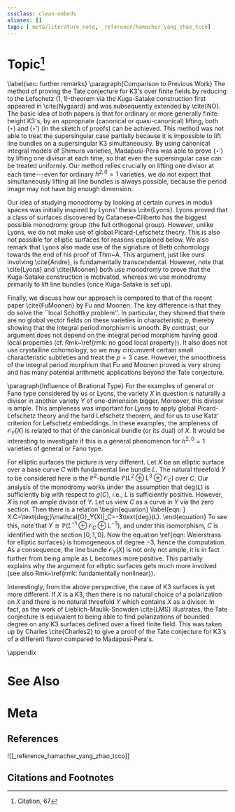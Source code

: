 ```yaml
---
cssclass: clean-embeds
aliases: []
tags: [_meta/literature_note, _reference/hamacher_yang_zhao_tcco]
---
```

# Topic[^1]

\label{sec: further remarks}
\paragraph{Comparison to Previous Work} 
The method of proving the Tate conjecture for K3's over finite fields by reducing to the Lefschetz $(1, 1)$-theorem via the Kuga-Satake construction first appeared in \cite{Nygaard} and was subsequently extended by \cite{NO}. The basic idea of both papers is that for ordinary or more generally finite height K3's, by an appropriate (canonical or quasi-canonical) lifting, both $(\star)$ and $(\star')$ (in the sketch of proofs) can be achieved. This method was not able to treat the supersingular case partially because it is impossible to lift line bundles on a supersingular K3 simultaneously. By using canonical integral models of Shimura varieties, Madapusi-Pera was able to prove $(\star')$ by lifting one divisor at each time, so that even the supersingular case can be treated uniformly. Our method relies crucially on lifting one divisor at each time---even for ordinary $h^{2, 0} = 1$ varieties, we do not expect that simultaneously lifting all line bundles is always possible, because the period image may not have big enough dimension. 


Our idea of studying monodromy by looking at certain curves in moduli spaces was initially inspired by Lyons' thesis \cite{Lyons}. Lyons proved that a class of surfaces discovered by Catanese-Ciliberto has the biggest possible monodromy group (the full orthogonal group). However, unlike Lyons, we do not make use of global Picard-Lefschetz theory. This is also not possible for elliptic surfaces for reasons explained below. We also remark that Lyons also made use of the signature of Betti cohomology towards the end of his proof of Thm~A. This argument, just like ours involving \cite{Andre}, is fundamentally transcendental. However, note that \cite{Lyons} and \cite{Moonen} both use monodromy to prove that the Kuga-Satake construction is motivated, whereas we use monodromy primarily to lift line bundles (once Kuga-Satake is set up). 

Finally, we discuss how our approach is compared to that of the recent paper \cite{FuMoonen} by Fu and Moonen. The key difference is that they do solve the ``local Schottky problem''. In particular, they showed that there are no global vector fields on these varieties in characteristic $p$, thereby showing that the integral period morphism is smooth. By contrast, our argument does not depend on the integral period morphism having good local properties (cf. Rmk~\ref{rmk: no good local property}). It also does not use crystalline cohomology, so we may circumvent certain small characteristic subtleties and treat the $p = 3$ case. However, the smoothness of the integral period morphism that Fu and Moonen proved  is very strong and has many potential arithmetic applications beyond the Tate conjecture. 

\paragraph{Influence of Birational Type} For the examples of general or Fano type considered by us or Lyons, the variety $X$ in question is naturally a divisor in another variety $Y$ of one-dimension bigger. Moreover, this divisor is ample. This ampleness was important for Lyons to apply global Picard-Lefschetz theory and the hard Lefschetz theorem, and for us to use Katz' criterion for Lefschetz embeddings. In these examples, the ampleness of $\mathcal{O}_Y(X)$ is related to that of the canonical bundle (or its dual) of $X$. It would be interesting to investigate if this is a general phenomenon for $h^{2, 0} = 1$ varieties of general or Fano type. 

For elliptic surfaces the picture is very different. Let $X$ be an elliptic surface over a base curve $C$ with fundamental line bundle $L$. The natural threefold $Y$ to be considered here is the $\mathbb{P}^2$-bundle $\mathbb{P}(L^2 \oplus L^3 \oplus \mathcal{O}_C)$ over $C$. Our analysis of the monodromy works under the assumption that $\mathrm{deg}(L)$ is sufficiently big with respect to $g(C)$, i.e., $L$ is sufficiently positive.  However, $X$ is not an ample divisor of $Y$. Let us view $C$ as a curve in $Y$ via the zero section. Then there is a relation 
\begin{equation}
    \label{eqn: }
    X.C=\text{deg\;}\mathcal{O}_Y(X)|_C=-3\text{deg}(L).
\end{equation}
To see this, note that $Y\cong \mathbb{P}(L^{-1} \oplus \mathcal{O}_C \oplus L^{-3})$, and under this isomorphism, $C$ is identified with the section $[0,1,0]$. Now the equation \ref{eqn: Weierstrass for elliptic surfaces} is homogeneous of degree $-3$, hence the computation. As a consequence, the line bundle $\mathcal{O}_Y(X)$ is not only not ample, it is in fact further from being ample as $L$ becomes more positive. This partially explains why the argument for elliptic surfaces gets much more involved (see also Rmk~\ref{rmk: fundamentally nonlinear}). 


Interestingly, from the above perspective, the case of K3 surfaces is yet more different. If $X$ is a K3, then there is no natural choice of a polarization on $X$ and there is no natural threefold $Y$ which contains $X$ as a divisor. In fact, as the work of Lieblich-Maulik-Snowden \cite{LMS} illustrates, the Tate conjecture is equivalent to being able to find polarizations of bounded degree on any K3 surfaces defined over a fixed finite field. This was taken up by Charles \cite{Charles2} to give a proof of the Tate conjecture for K3's of a different flavor compared to Madapusi-Pera's. 


\appendix



# See Also

# Meta
## References
![[_reference_hamacher_yang_zhao_tcco]]


## Citations and Footnotes
[^1]: Citation, 67